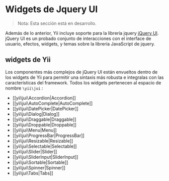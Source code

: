 Widgets de Jquery UI
====================

> Nota: Esta sección está en desarrollo.

Además de lo anterior, Yii incluye soporte para la librería jquery [jQuery UI](http://api.jqueryui.com/). jQuery UI es un probado conjunto de  interacciones con el interface de usuario, efectos, widgets, y temas sobre la librería JavaScript de jquery.

widgets de Yii
--------------

Los componentes más complejos de jQuery UI están envueltos dentro de los widgets de Yii para permitir una sintaxis más robusta e integralas con las características del framework. Todos los widgets pertenecen al espacio de nombre  `\yii\jui` :

- [[yii\jui\Accordion|Accordion]]
- [[yii\jui\AutoComplete|AutoComplete]]
- [[yii\jui\DatePicker|DatePicker]]
- [[yii\jui\Dialog|Dialog]]
- [[yii\jui\Draggable|Draggable]]
- [[yii\jui\Droppable|Droppable]]
- [[yii\jui\Menu|Menu]]
- [[yii\jui\ProgressBar|ProgressBar]]
- [[yii\jui\Resizable|Resizable]]
- [[yii\jui\Selectable|Selectable]]
- [[yii\jui\Slider|Slider]]
- [[yii\jui\SliderInput|SliderInput]]
- [[yii\jui\Sortable|Sortable]]
- [[yii\jui\Spinner|Spinner]]
- [[yii\jui\Tabs|Tabs]]